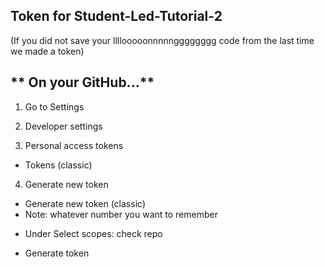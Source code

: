## Token for Student-Led-Tutorial-2
(If you did not save your llllooooonnnnngggggggg code from the last time we made a token)

## ** On your GitHub...**
1. Go to Settings
  
2.  Developer settings

 3. Personal access tokens 
  - Tokens (classic)

4. Generate new token
  - Generate new token (classic)
  - Note: whatever number you want to remember
  * Under Select scopes: check repo
  - Generate token
